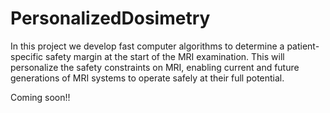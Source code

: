# PersonalizedDosimetry
In this project we develop fast computer algorithms to determine a patient-specific safety margin at the start of the MRI examination. This will personalize the safety constraints on MRI, enabling current and future generations of MRI systems to operate safely at their full potential.

Coming soon!!
